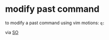 # modify past command

to modify a past command using vim motions: `q:`

via [SO](https://superuser.com/a/345322/1402)

